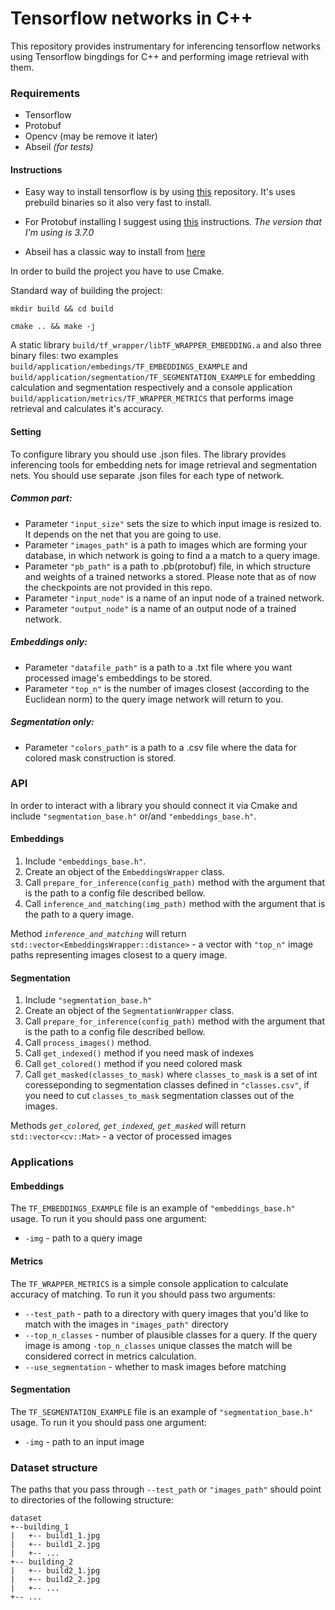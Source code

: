 # Tensorflow networks in C++

This repository provides instrumentary for inferencing tensorflow networks using Tensorflow bingdings for C++ 
and performing image retrieval with them.

### Requirements

* Tensorflow
* Protobuf
* Opencv (may be remove it later)
* Abseil _(for tests)_

#### Instructions

* Easy way to install tensorflow is by using [this](https://github.com/leggedrobotics/tensorflow-cpp) repository. 
It's uses prebuild binaries so it also very fast to install.

* For Protobuf installing I suggest using [this](https://github.com/protocolbuffers/protobuf/blob/master/src/README.md) instructions.
_The version that I'm using is 3.7.0_

* Abseil has a classic way to install from [here](https://github.com/abseil/abseil-cpp)

 In order to build the project you have to use Cmake.
 
 Standard way of building the project:

 `mkdir build && cd build`

 `cmake .. && make -j`
 
 A static library `build/tf_wrapper/libTF_WRAPPER_EMBEDDING.a` and also three binary files: two examples  
 `build/application/embedings/TF_EMBEDDINGS_EXAMPLE` and `build/application/segmentation/TF_SEGMENTATION_EXAMPLE` 
 for embedding calculation and segmentation respectively and a console application 
 `build/application/metrics/TF_WRAPPER_METRICS` that performs image retrieval and calculates it's accuracy.

#### Setting

To configure library you should use .json files. The library provides inferencing tools for embedding nets for image 
retrieval and segmentation nets. You should use separate .json files for each type of network.

##### Common part:
* Parameter `"input_size"` sets the size to which input image is resized to. It depends on the net that you are going
to use.
* Parameter `"images_path"` is a path to images which are forming your database, in which network is going to find a 
a match to a query image.
* Parameter `"pb_path"` is a path to .pb(protobuf) file, in which structure and weights of a trained networks a stored. 
Please note that as of now the checkpoints are not provided in this repo.
* Parameter `"input_node"` is a name of an input node of a trained network.
* Parameter `"output_node"` is a name of an output node of a trained network.

##### Embeddings only:
* Parameter `"datafile_path"` is a path to a .txt file where you want processed image's embeddings to be stored.
* Parameter `"top_n"` is the number of images closest (according to the Euclidean norm) to the query image
network will return to you.

##### Segmentation only:
* Parameter `"colors_path"` is a path to a .csv file where the data for colored mask construction is stored. 

### API
In order to interact with a library you should connect it via Cmake and include `"segmentation_base.h"` 
or/and `"embeddings_base.h"`.

#### Embeddings

1. Include `"embeddings_base.h"`.
2. Create an object of the `EmbeddingsWrapper` class.
3. Call `prepare_for_inference(config_path)` method with the argument that is the path to a config file 
 described bellow.
4. Call `inference_and_matching(img_path)` method with the argument that is the path to a query image.

Method _`inference_and_matching`_ will return `std::vector<EmbeddingsWrapper::distance>` - a vector with `"top_n"` image
 paths representing images closest to a query image. 

#### Segmentation

1. Include `"segmentation_base.h"`
2. Create an object of the `SegmentationWrapper` class.
3. Call `prepare_for_inference(config_path)` method with the argument that is the path to a config file 
 described bellow.
4. Call `process_images()` method. 
5. Call `get_indexed()` method if you need mask of indexes
6. Call `get_colored()` method if you need colored mask
7. Call `get_masked(classes_to_mask)` where `classes_to_mask` is a set of int coresseponding to segmentation classes
 defined in `"classes.csv"`, if you need to cut `classes_to_mask` segmentation classes out of the images.

Methods _`get_colored`, `get_indexed`, `get_masked`_ will return `std::vector<cv::Mat>` - a vector of processed 
images

### Applications

#### Embeddings
The `TF_EMBEDDINGS_EXAMPLE` file is an example of `"embeddings_base.h"` usage. To run it you should pass 
one argument:

* `-img` - path to a query image

#### Metrics
The `TF_WRAPPER_METRICS` is a simple console application to calculate accuracy of matching. To run it you should pass two arguments:

* `--test_path` - path to a directory with query images that you'd like to match with the images in `"images_path"` directory
* `--top_n_classes` - number of plausible classes for a query. If the query image is among `-top_n_classes` unique classes
the match will be considered correct in metrics calculation.
* `--use_segmentation` - whether to mask images before matching

#### Segmentation
The `TF_SEGMENTATION_EXAMPLE` file is an example of `"segmentation_base.h"` usage. To run it you should pass 
one argument:

* `-img` - path to an input image

### Dataset structure
The paths that you pass through `--test_path` or `"images_path"` should point to directories of the following structure:

```
dataset
+--building_1
|   +-- build1_1.jpg
|   +-- build1_2.jpg
|   +-- ...
+-- building_2
|   +-- build2_1.jpg
|   +-- build2_2.jpg
|   +-- ...
+-- ...

```


